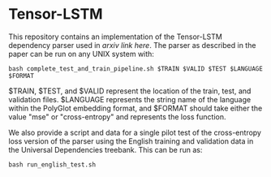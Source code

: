# Tensor-LSTM

This repository contains an implementation of the Tensor-LSTM dependency parser used in *arxiv link here*. The parser as described in the paper can be run on any UNIX system with:

```
bash complete_test_and_train_pipeline.sh $TRAIN $VALID $TEST $LANGUAGE $FORMAT
```

$TRAIN, $TEST, and $VALID represent the location of the train, test, and validation files. $LANGUAGE represents the string name of the language within the PolyGlot embedding format, and $FORMAT should take either the value "mse" or "cross-entropy" and represents the loss function.

We also provide a script and data for a single pilot test of the cross-entropy loss version of the parser using the English training and validation data in the Universal Dependencies treebank. This can be run as:

```
bash run_english_test.sh
```
